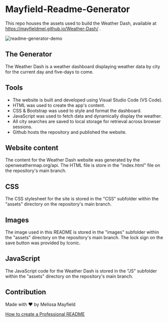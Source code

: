 # Mayfield-Readme-Generator

This repo houses the assets used to build the Weather Dash, available at https://mayfieldmel.github.io/Weather-Dash/ .

![readme-generator-demo](#)

## The Generator

The Weather Dash is a weather dashboard displaying weather data by city for the current day and five-days to come.

## Tools

* The website is built and developed using Visual Studio Code (VS Code). 
* HTML was used to create the app's content.
* CSS & Bootstrap was used to style and format the dashboard. 
* JavaScript was used to fetch data and dynamically display the weather.
* All city searches are saved to local storage for retrieval across browser sessions.
* Github hosts the repository and published the website.

## Website content

The content for the Weather Dash website was generated by the openweathermap.org/api. The HTML file is store in the "index.html" file on the repository's main branch.

## CSS

The CSS stylesheet for the site is stored in the "CSS" subfolder within the "assets" directory on the repository's main branch. 

## Images

The image used in this README is stored in the "images" subfolder within the "assets" directory on the repository's main branch. The lock sign on the save button was provided by Iconic.

## JavaScript

The JavaScript code for the Weather Dash is stored in the "JS" subfolder within the "assets" directory on the repository's main branch.

## Contribution

Made with ❤️ by Melissa Mayfield

[How to create a Professional README](https://coding-boot-camp.github.io/full-stack/github/professional-readme-guide)